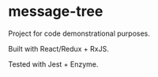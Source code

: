 # message-tree
Project for code demonstrational purposes.

Built with React/Redux + RxJS.

Tested with Jest + Enzyme.
